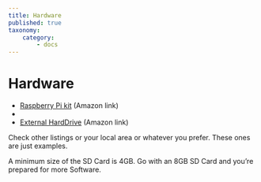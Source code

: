 ```yaml
---
title: Hardware
published: true
taxonomy:
    category:
        - docs
---
```


# Hardware

* [Raspberry Pi kit](https://www.amazon.co.uk/Raspberry-Pi-Official-Desktop-Starter/dp/B01CSD1WV2/ref=pd_sbs_147_6?_encoding=UTF8&refRID=K495HWW1N1DTDKP7G09Q&th=1) (Amazon link)
* 
* [External HardDrive](https://www.amazon.co.uk/Seagate-Expansion-Desktop-External-PlayStation/dp/B00UNA1ICQ/ref=sr_1_6?s=computers&ie=UTF8&qid=1520925541&sr=1-6&keywords=external%2Bhard%2Bdrives%2B2tb&dpID=418ChT27VTL&preST=_SY300_QL70_&dpSrc=srch&th=1) (Amazon link)

Check other listings or your local area or whatever you prefer. These ones are just examples.

A minimum size of the SD Card is 4GB. Go with an 8GB SD Card and you’re prepared for more Software.